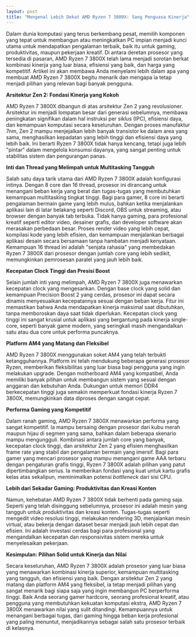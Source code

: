 ```yaml
---
layout: post
title: "Mengenal Lebih Dekat AMD Ryzen 7 3800X: Sang Penguasa Kinerja"
---
```


Dalam dunia komputasi yang terus berkembang pesat, memilih komponen yang tepat untuk membangun atau meningkatkan PC impian menjadi kunci utama untuk mendapatkan pengalaman terbaik, baik itu untuk gaming, produktivitas, maupun pekerjaan kreatif. Di antara deretan prosesor yang tersedia di pasaran, AMD Ryzen 7 3800X telah lama menjadi sorotan berkat kombinasi kinerja yang luar biasa, efisiensi yang baik, dan harga yang kompetitif. Artikel ini akan membawa Anda menyelami lebih dalam apa yang membuat AMD Ryzen 7 3800X begitu menarik dan mengapa ia tetap menjadi pilihan yang relevan bagi banyak pengguna.

**Arsitektur Zen 2: Fondasi Kinerja yang Kokoh**

AMD Ryzen 7 3800X dibangun di atas arsitektur Zen 2 yang revolusioner. Arsitektur ini menjadi lompatan besar dari generasi sebelumnya, membawa peningkatan signifikan dalam hal instruksi per siklus (IPC), efisiensi daya, dan kemampuan komputasi secara keseluruhan. Dengan proses manufaktur 7nm, Zen 2 mampu menjejalkan lebih banyak transistor ke dalam area yang sama, menghasilkan kepadatan yang lebih tinggi dan efisiensi daya yang lebih baik. Ini berarti Ryzen 7 3800X tidak hanya kencang, tetapi juga lebih "pintar" dalam mengelola konsumsi dayanya, yang sangat penting untuk stabilitas sistem dan pengurangan panas.

**Inti dan Thread yang Melimpah untuk Multitasking Tangguh**

Salah satu daya tarik utama dari AMD Ryzen 7 3800X adalah konfigurasi intinya. Dengan 8 core dan 16 thread, prosesor ini dirancang untuk menangani beban kerja yang berat dan tugas-tugas yang membutuhkan kemampuan multitasking tingkat tinggi. Bagi para gamer, 8 core ini berarti pengalaman bermain game yang lebih mulus, bahkan ketika menjalankan aplikasi lain di latar belakang seperti Discord, OBS untuk streaming, atau browser dengan banyak tab terbuka. Tidak hanya gaming, para profesional kreatif seperti editor video, desainer grafis, dan developer software akan merasakan perbedaan besar. Proses render video yang lebih cepat, kompilasi kode yang lebih efisien, dan kemampuan menjalankan berbagai aplikasi desain secara bersamaan tanpa hambatan menjadi kenyataan. Kemampuan 16 thread ini adalah "senjata rahasia" yang membedakan Ryzen 7 3800X dari prosesor dengan jumlah core yang lebih sedikit, memungkinkan pemrosesan paralel yang jauh lebih baik.

**Kecepatan Clock Tinggi dan Presisi Boost**

Selain jumlah inti yang melimpah, AMD Ryzen 7 3800X juga menawarkan kecepatan clock yang mengesankan. Dengan base clock yang solid dan kemampuan Precision Boost 2 yang cerdas, prosesor ini dapat secara dinamis menyesuaikan kecepatannya sesuai dengan beban kerja. Fitur ini memastikan bahwa Anda mendapatkan kinerja maksimal saat dibutuhkan, tanpa memboroskan daya saat tidak diperlukan. Kecepatan clock yang tinggi ini sangat krusial untuk aplikasi yang bergantung pada kinerja single-core, seperti banyak game modern, yang seringkali masih mengandalkan satu atau dua core untuk performa puncaknya.

**Platform AM4 yang Matang dan Fleksibel**

AMD Ryzen 7 3800X menggunakan soket AM4 yang telah terbukti ketangguhannya. Platform ini telah mendukung beberapa generasi prosesor Ryzen, memberikan fleksibilitas yang luar biasa bagi pengguna yang ingin melakukan upgrade. Dengan motherboard AM4 yang kompatibel, Anda memiliki banyak pilihan untuk membangun sistem yang sesuai dengan anggaran dan kebutuhan Anda. Dukungan untuk memori DDR4 berkecepatan tinggi juga semakin memperkuat fondasi kinerja Ryzen 7 3800X, memungkinkan data diproses dengan sangat cepat.

**Performa Gaming yang Kompetitif**

Dalam ranah gaming, AMD Ryzen 7 3800X menawarkan performa yang sangat kompetitif. Ia mampu bersaing dengan prosesor dari kubu merah maupun hijau di segmen yang sama, bahkan dalam beberapa skenario mampu mengungguli. Kombinasi antara jumlah core yang banyak, kecepatan clock tinggi, dan arsitektur Zen 2 yang efisien menghasilkan frame rate yang stabil dan pengalaman bermain yang imersif. Bagi para gamer yang mencari prosesor yang mampu menangani game AAA terbaru dengan pengaturan grafis tinggi, Ryzen 7 3800X adalah pilihan yang patut dipertimbangkan serius. Ia memberikan fondasi yang kuat untuk kartu grafis kelas atas sekalipun, meminimalkan potensi *bottleneck* dari sisi CPU.

**Lebih dari Sekadar Gaming: Produktivitas dan Kreasi Konten**

Namun, kehebatan AMD Ryzen 7 3800X tidak berhenti pada gaming saja. Seperti yang telah disinggung sebelumnya, prosesor ini adalah mesin yang tangguh untuk produktivitas dan kreasi konten. Tugas-tugas seperti mengedit video resolusi tinggi, melakukan rendering 3D, menjalankan mesin virtual, atau bekerja dengan dataset besar menjadi jauh lebih cepat dan efisien. Ini adalah investasi cerdas bagi para profesional yang mengandalkan kecepatan dan responsivitas sistem mereka untuk menyelesaikan pekerjaan.

**Kesimpulan: Pilihan Solid untuk Kinerja dan Nilai**

Secara keseluruhan, AMD Ryzen 7 3800X adalah prosesor yang luar biasa yang menawarkan kombinasi kinerja superior, kemampuan multitasking yang tangguh, dan efisiensi yang baik. Dengan arsitektur Zen 2 yang matang dan platform AM4 yang fleksibel, ia tetap menjadi pilihan yang sangat menarik bagi siapa saja yang ingin membangun PC berperforma tinggi. Baik Anda seorang gamer hardcore, seorang profesional kreatif, atau pengguna yang membutuhkan kekuatan komputasi ekstra, AMD Ryzen 7 3800X menawarkan nilai yang sulit ditandingi. Kemampuannya untuk menangani berbagai tugas, dari gaming hingga beban kerja profesional yang paling menuntut, menjadikannya sebagai salah satu prosesor terbaik di kelasnya.
